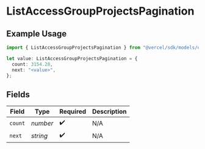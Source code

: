 # ListAccessGroupProjectsPagination

## Example Usage

```typescript
import { ListAccessGroupProjectsPagination } from "@vercel/sdk/models/operations/listaccessgroupprojects.js";

let value: ListAccessGroupProjectsPagination = {
  count: 3154.28,
  next: "<value>",
};
```

## Fields

| Field              | Type               | Required           | Description        |
| ------------------ | ------------------ | ------------------ | ------------------ |
| `count`            | *number*           | :heavy_check_mark: | N/A                |
| `next`             | *string*           | :heavy_check_mark: | N/A                |